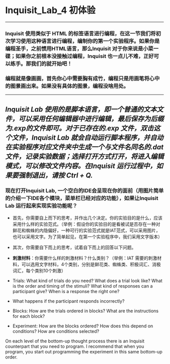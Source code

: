 # **Inquisit_Lab_4 初体验**
---
### Inquisit 使用类似于 HTML 的标签语言进行编程，在这一节我们将初次学习使用这种语言进行编程，编制你的第一个实验程序。如果你是编程圣手，之前惯用HTML语言，那么Inquisit 对于你来说是小菜一碟；如果你之前根本没接触过编程，Inquisit 也一点儿不难，正好可以练手。那我们的就开始吧！

### 编程就是像画画，首先你心中需要胸有成竹，编程只是用画笔将心中的图景画出来。如果没有具体的图景，编程没啥用处。
---
*Inquisit Lab 使用的是脚本语言，即一个普通的文本文件，可以采用任何编辑器中进行编辑，最后保存为后缀为.exp的文件即可。对于已存在的.exp 文件，双击这个文件，Inquisit Lab 就会自动运行脚本程序，并自动在实验程序对应文件夹中生成一个与文件名同名的.dat文件，记录实验数据；选择打开方式打开，将进入编辑模式，可以修改文件内容。在Inquisit 运行过程中，如果要强制退出，请按 Ctrl + Q.* 
---
### 现在打开Inquisit Lab, 一个空白的IDE会呈现在你的面前（用图片简单的介绍一下IDE各个模块，菜单栏已经对应的功能），如果让Inquisit Lab 运行起来实现实验功能呢？

- 首先，你需要自上而下的思考，并作出几个决定。你的实验目的是什么，应该采用什么样的实验范式。（举例：假设你的实验目的是看被试是否存在一种对鲜花和蜘蛛的内隐偏好，一种可行的实验范式就是IAT范式，可以采用图片，也可以采用文字。为了简单起见，在第一个实验程序中，我们采用文字版本）

- 其次，你需要自下而上的思考，试着自下而上的回答以下问题。

* **刺激材料**：你需要什么样的刺激材料？什么类别？（举例：IAT 需要的刺激材料，可以选用文字材料，4个类别，分别是鲜花类、蜘蛛类、积极词汇、消极词汇，每个类别10个刺激）

* Trials: What kind of trials do you need? What does a trial look like? What is the order and timing of the stimuli? What kind of responses can a participant give? When is a response the right one?

* What happens if the participant responds incorrectly?

* Blocks: How are the trials ordered in blocks? What are the instructions for each block?

* Experiment: How are the blocks ordered? How does this depend on conditions? How are conditions selected?

On each level of the bottom-up thought process there is an Inquisit counterpart that you need to program. I recommend that when you program, you start out programming the experiment in this same bottom-up order.




